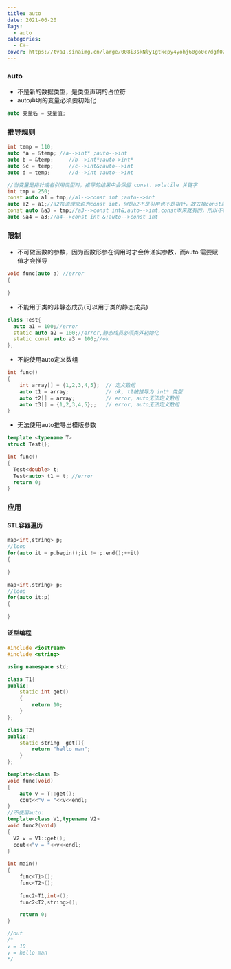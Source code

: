 ```yaml
---
title: auto
date: 2021-06-20
Tags:
  - auto
categories:
  - C++
cover: https://tva1.sinaimg.cn/large/008i3skNly1gtkcpy4yohj60go0c7dgf02.jpg
---
```


### auto

- 不是新的数据类型，是类型声明的占位符
- auto声明的变量必须要初始化

```c++
auto 变量名 = 变量值;
```

### 推导规则

```c++
int temp = 110;
auto *a = &temp; //a-->int* ;auto-->int	
auto b = &temp;		//b-->int*;auto->int*
auto &c = temp;		//c-->int&;auto-->int
auto d = temp;		//d-->int ;auto-->int
```

```c++
//当变量是指针或者引用类型时，推导的结果中会保留 const、volatile 关键字
int tmp = 250;
const auto a1 = tmp;//a1-->const int ;auto-->int
auto a2 = a1;//a2按道理来说为const int，但是a2不是引用也不是指针，故去掉const属性,a2-->int;auto-->int
const auto &a3 = tmp;//a3-->const int&,auto-->int,const本来就有的，所以不需要忽略，和a2对比
auto &a4 = a3;//a4-->const int &;auto-->const int
```

### 限制

- 不可做函数的参数，因为函数形参在调用时才会传递实参数，而auto 需要赋值才会推导

```c++
void func(auto a) //error
{
  
}
```

- 不能用于类的非静态成员(可以用于类的静态成员)

```c++
class Test{
  auto a1 = 100;//error
  static auto a2 = 100;//error,静态成员必须类外初始化
  static const auto a3 = 100;//ok
};
```

-  不能使用auto定义数组

```c++
int func()
{
    int array[] = {1,2,3,4,5};  // 定义数组
    auto t1 = array;            // ok, t1被推导为 int* 类型
    auto t2[] = array;          // error, auto无法定义数组
    auto t3[] = {1,2,3,4,5};;   // error, auto无法定义数组
}
```

- 无法使用auto推导出模版参数

```c++
template <typename T>
struct Test{};

int func()
{
  Test<double> t; 
  Test<auto> t1 = t; //error
  return 0;
}
```

### 应用

#### STL容器遍历

```c++
map<int,string> p;
//loop
for(auto it = p.begin();it != p.end();++it)
{
  
}
```

```c++
map<int,string> p;
//loop
for(auto it:p)
{
  
}
```

#### 泛型编程

```c++
#include <iostream>
#include <string>

using namespace std;

class T1{
public:
    static int get()
    {
        return 10;
    }
};

class T2{
public:
    static string  get(){
        return "hello man";
    }
};

template<class T>
void func(void)
{
    auto v = T::get();
    cout<<"v = "<<v<<endl;
}
//不使用auto:
template<class V1,typename V2>
void func2(void)
{
  V2 v = V1::get();
  cout<<"v = "<<v<<endl;
}
  
int main()
{
    func<T1>();
    func<T2>();
  
  	func2<T1,int>();
  	func2<T2,string>();

    return 0;
}

//out
/*
v = 10
v = hello man
*/
```